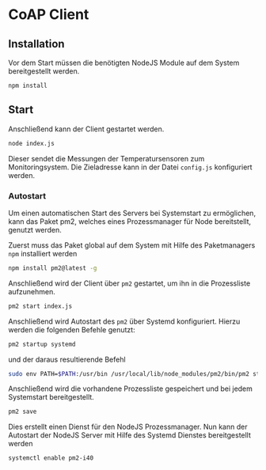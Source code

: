 # CoAP Client

## Installation
Vor dem Start müssen die benötigten NodeJS Module auf dem System bereitgestellt werden.
```
npm install
```

## Start
Anschließend kann der Client gestartet werden.
```bash
node index.js
```

Dieser sendet die Messungen der Temperatursensoren zum Monitoringsystem. Die Zieladresse kann in der Datei ```config.js``` konfiguriert werden.

### Autostart
Um einen automatischen Start des Servers bei Systemstart zu ermöglichen, kann das Paket pm2, welches eines Prozessmanager für Node bereitstellt, genutzt werden.

Zuerst muss das Paket global auf dem System mit Hilfe des Paketmanagers ```npm``` installiert werden
```bash
npm install pm2@latest -g
```

Anschließend wird der Client über ```pm2``` gestartet, um ihn in die Prozessliste aufzunehmen.

```bash
pm2 start index.js
```

Anschließend wird Autostart des ```pm2``` über Systemd konfiguriert. Hierzu werden die folgenden Befehle genutzt:

```bash
pm2 startup systemd
```

und der daraus resultierende Befehl
```bash
sudo env PATH=$PATH:/usr/bin /usr/local/lib/node_modules/pm2/bin/pm2 startup systemd -u i40 --hp /home/i40
```

Anschließend wird die vorhandene Prozessliste gespeichert und bei jedem Systemstart bereitgestellt.
```bash
pm2 save
```

Dies erstellt einen Dienst für den NodeJS Prozessmanager. Nun kann der Autostart der NodeJS Server mit Hilfe des Systemd Dienstes bereitgestellt werden

```bash
systemctl enable pm2-i40
```